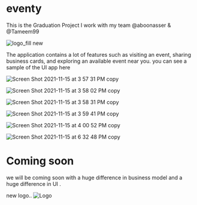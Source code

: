 # eventy


This is the Graduation Project I work with my team @aboonasser & @Tameem99

![logo_fill new ](https://user-images.githubusercontent.com/46851354/169508905-919b8dd0-6f67-4260-ac37-aefe89c79cb7.png)


The application contains a lot of features such as visiting an event, sharing business cards, and exploring an available event near you.
you can see a sample of the UI app here



![Screen Shot 2021-11-15 at 3 57 31 PM copy](https://user-images.githubusercontent.com/46851354/169507921-463a8780-53b4-498b-a64c-62aa1cd21fbc.jpg)


![Screen Shot 2021-11-15 at 3 58 02 PM copy](https://user-images.githubusercontent.com/46851354/169507932-ac228569-bd24-4f41-872f-a1d3166f80ab.jpg)


![Screen Shot 2021-11-15 at 3 58 31 PM copy](https://user-images.githubusercontent.com/46851354/169507939-42fe3bb6-4d73-4996-b461-e7b5b552af74.jpg)


![Screen Shot 2021-11-15 at 3 59 41 PM copy](https://user-images.githubusercontent.com/46851354/169507942-76893df5-f865-4744-b991-3032dca02d0e.jpg)


![Screen Shot 2021-11-15 at 4 00 52 PM copy](https://user-images.githubusercontent.com/46851354/169507945-c65026fb-81a6-45eb-b35d-06b299f527ca.jpg)


![Screen Shot 2021-11-15 at 6 32 48 PM copy](https://user-images.githubusercontent.com/46851354/169507947-3bcb08cb-81f6-478d-813c-e3135a8ba9ed.jpg)




# Coming soon




we will be coming soon with a huge difference in business model and a huge difference in UI .



new logo..
![Logo](https://user-images.githubusercontent.com/46851354/169509513-3bffacd8-c866-4ba3-82f5-15fc55a50f13.png)
